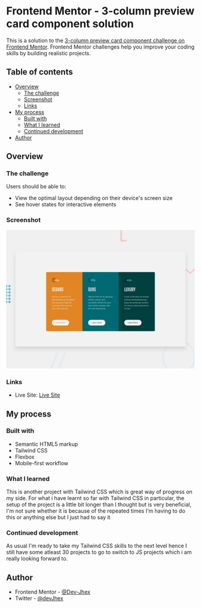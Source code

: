 # Frontend Mentor - 3-column preview card component solution

This is a solution to the [3-column preview card component challenge on Frontend Mentor](https://www.frontendmentor.io/challenges/3column-preview-card-component-pH92eAR2-). Frontend Mentor challenges help you improve your coding skills by building realistic projects. 

## Table of contents

- [Overview](#overview)
  - [The challenge](#the-challenge)
  - [Screenshot](#screenshot)
  - [Links](#links)
- [My process](#my-process)
  - [Built with](#built-with)
  - [What I learned](#what-i-learned)
  - [Continued development](#continued-development)
- [Author](#author)



## Overview

### The challenge

Users should be able to:

- View the optimal layout depending on their device's screen size
- See hover states for interactive elements

### Screenshot


![My Screenshot](./design/desktop-preview.jpg)

### Links
- Live Site: [Live Site](https://devjhex-3-column-preview-card.netlify.app/)

## My process

### Built with

- Semantic HTML5 markup
- Tailwind CSS
- Flexbox
- Mobile-first workflow

### What I learned
This is another project with Tailwind CSS  which is great way of progress on my side. For what i have learnt so far with Tailwind CSS in particular, the setup of the project is a little bit longer than I thought but is very beneficial, I'm not sure whether it is because of the repeated times I'm having to do this or anything else but I just had to say it

### Continued development
As usual I'm ready to take my Tailwind CSS skills to the next level hence I still have some atleast 30 projects to go to switch to JS projects which i am really looking forward to.


## Author

- Frontend Mentor - [@Dev-Jhex](https://www.frontendmentor.io/profile/Dev-Jhex)
- Twitter - [@devJhex](https://www.twitter.com/devJhex)


